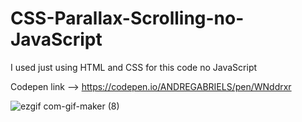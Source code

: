 # CSS-Parallax-Scrolling-no-JavaScript
I used just using HTML and CSS for this code no JavaScript

Codepen link --> https://codepen.io/ANDREGABRIELS/pen/WNddrxr

![ezgif com-gif-maker (8)](https://user-images.githubusercontent.com/60861872/161464117-1c1017d1-70f1-49dd-a87e-e311653c1c3c.gif)
